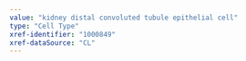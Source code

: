 ```yaml
---
value: "kidney distal convoluted tubule epithelial cell"
type: "Cell Type"
xref-identifier: "1000849"
xref-dataSource: "CL"
---
```

